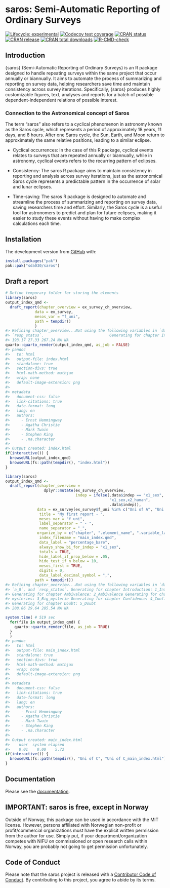 
<!-- README.md is generated from README.Rmd. Please edit that file -->

# saros: Semi-Automatic Reporting of Ordinary Surveys

<!-- badges: start -->

[![Lifecycle:
experimental](https://img.shields.io/badge/lifecycle-experimental-orange.svg)](https://lifecycle.r-lib.org/articles/stages.html#experimental)
[![Codecov test
coverage](https://codecov.io/gh/NIFU-NO/saros/branch/main/graph/badge.svg)](https://app.codecov.io/gh/NIFU-NO/saros?branch=main)
[![CRAN
status](https://www.r-pkg.org/badges/version/saros)](https://CRAN.R-project.org/package=saros)
[![CRAN
release](https://www.r-pkg.org/badges/version-ago/saros)](https://CRAN.R-project.org/package=saros)
[![CRAN total
downloads](https://cranlogs.r-pkg.org/badges/grand-total/saros)](https://CRAN.R-project.org/package=saros)
[![R-CMD-check](https://github.com/NIFU-NO/saros/actions/workflows/R-CMD-check.yaml/badge.svg)](https://github.com/NIFU-NO/saros/actions/workflows/R-CMD-check.yaml)
<!-- badges: end -->

## Introduction

{saros} (Semi-Automatic Reporting of Ordinary Surveys) is an R package
designed to handle repeating surveys within the same project that occur
annually or biannually. It aims to automate the process of summarizing
and reporting on survey data, helping researchers save time and maintain
consistency across survey iterations. Specifically, {saros} produces
highly customizable figures, text, analyses and reports for a batch of
possible dependent-independent relations of possible interest.

### Connection to the Astronomical concept of Saros

The term “saros” also refers to a cyclical phenomenon in astronomy known
as the Saros cycle, which represents a period of approximately 18 years,
11 days, and 8 hours. After one Saros cycle, the Sun, Earth, and Moon
return to approximately the same relative positions, leading to a
similar eclipse.

- Cyclical occurrences: In the case of this R package, cyclical events
  relates to surveys that are repeated annually or biannually, while in
  astronomy, cyclical events refers to the recurring pattern of
  eclipses.

- Consistency: The saros R package aims to maintain consistency in
  reporting and analysis across survey iterations, just as the
  astronomical Saros cycle represents a predictable pattern in the
  occurrence of solar and lunar eclipses.

- Time-saving: The saros R package is designed to automate and
  streamline the process of summarizing and reporting on survey data,
  saving researchers time and effort. Similarly, the Saros cycle is a
  useful tool for astronomers to predict and plan for future eclipses,
  making it easier to study these events without having to make complex
  calculations each time.

## Installation

The development version from [GitHub](https://github.com/) with:

``` r
install.packages("pak")
pak::pak("sda030/saros")
```

## Draft a report

``` r
# Define temporary folder for storing the elements
library(saros)
output_index_qmd <-
  draft_report(chapter_overview = ex_survey_ch_overview, 
             data = ex_survey, 
             mesos_var = "f_uni",
             path = tempdir()
             )
#> Refining chapter_overview...Not using the following variables in `data`: `x2_human`, `a_7`, `a_8`, and
#> `resp_status`.                             Generating for chapter Introduction: 1_Introduction                                                    Generating for chapter Ambivalence: 2_Ambivalence                                                  Generating for chapter Big mysteries: 3_Big_mysterie                                                     Generating for chapter Confidence: 4_Confidence                                                Generating for chapter Doubt: 5_Doubt                                      
#> 193.17 27.33 267.24 NA NA
quarto::quarto_render(output_index_qmd, as_job = FALSE)
#> pandoc 
#>   to: html
#>   output-file: index.html
#>   standalone: true
#>   section-divs: true
#>   html-math-method: mathjax
#>   wrap: none
#>   default-image-extension: png
#>   
#> metadata
#>   document-css: false
#>   link-citations: true
#>   date-format: long
#>   lang: en
#>   authors:
#>     - Ernst Hemmingway
#>     - Agatha Christie
#>     - Mark Twain
#>     - Stephen King
#>     - .na.character
#>   
#> Output created: index.html
if(interactive()) {
  browseURL(output_index_qmd)
  browseURL(fs::path(tempdir(), "index.html"))
}
```

``` r
library(saros)
output_index_qmd <-
  draft_report(chapter_overview = 
                 dplyr::mutate(ex_survey_ch_overview, 
                               indep = ifelse(.data$indep == "x1_sex",
                                              "x1_sex,x2_human", 
                                              .data$indep)),
              data = ex_survey[ex_survey$f_uni %in% c("Uni of A", "Uni of B"), ], 
               title = "My first report - ",
               mesos_var = "f_uni",
               label_separator = " - ",
               name_separator = "_",
              organize_by = c("chapter", ".element_name", ".variable_label_prefix_dep", ".variable_label_prefix_indep"),
               index_filename = "main_index.qmd",
               data_label = "percentage_bare",
               always_show_bi_for_indep = "x1_sex",
               totals = TRUE,
               hide_label_if_prop_below = .05, 
               hide_test_if_n_below = 10,
               mesos_first = TRUE,
               digits = 0,
               data_label_decimal_symbol = ",",
             path = tempdir())
#> Refining chapter_overview...Not using the following variables in `data`: `a_7`,
#> `a_8`, and `resp_status`. Generating for chapter Introduction: 1_Introduction
#> Generating for chapter Ambivalence: 2_Ambivalence Generating for chapter Big
#> mysteries: 3_Big_mysterie Generating for chapter Confidence: 4_Confidence
#> Generating for chapter Doubt: 5_Doubt
#> 208.86 29.64 285.54 NA NA
```

``` r
system.time( # 519 sec
  for(file in output_index_qmd) {
    quarto::quarto_render(file, as_job = TRUE)
  }
  )
#> pandoc 
#>   to: html
#>   output-file: main_index.html
#>   standalone: true
#>   section-divs: true
#>   html-math-method: mathjax
#>   wrap: none
#>   default-image-extension: png
#>   
#> metadata
#>   document-css: false
#>   link-citations: true
#>   date-format: long
#>   lang: en
#>   authors:
#>     - Ernst Hemmingway
#>     - Agatha Christie
#>     - Mark Twain
#>     - Stephen King
#>     - .na.character
#>   
#> Output created: main_index.html
#>    user  system elapsed 
#>    0.01    0.00    5.72
if(interactive()) {
  browseURL(fs::path(tempdir(), "Uni of C", "Uni of C_main_index.html"))
}
```

## Documentation

Please see the [documentation](https://NIFU-NO.github.io/saros/).

## IMPORTANT: saros is free, except in Norway

Outside of Norway, this package can be used in accordance with the MIT
license. However, persons affiliated with Norwegian non-profit or
profit/commercial organizations must have the explicit written
permission from the author for use. Simply put, if your
department/organization competes with NIFU on commissioned or open
research calls within Norway, you are probably not going to get
permission unfortunately.

## Code of Conduct

Please note that the saros project is released with a [Contributor Code
of
Conduct](https://contributor-covenant.org/version/2/1/CODE_OF_CONDUCT.html).
By contributing to this project, you agree to abide by its terms.
